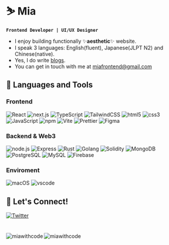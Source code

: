 # ⛷️ Mia

**`Frontend Developer | UI/UX Designer`**

- I enjoy building functionally ✨**aesthetic**✨ website.
- I speak 3 languages: English(fluent), Japanese(JLPT N2) and Chinese(native).
- Yes, I do write [blogs](https://cuttontail.blog/).
- You can get in touch with me at miafrontend@gmail.com

## 🧰 Languages and Tools

### Frontend

<p>
  <img alt="React" src="https://img.shields.io/badge/-React-45b8d8?style=flat-square&logo=react&logoColor=white" />
  <img alt="next.js" src="https://img.shields.io/badge/-Next.js-000000?style=flat-square&logo=next.js&logoColor=white" />
  <img alt="TypeScript"
    src="https://img.shields.io/badge/-TypeScript-007ACC?style=flat-square&logo=typescript&logoColor=white" />
  <img alt="TailwindCSS"
    src="https://img.shields.io/badge/-tailwindcss-50B3D0?style=flat-square&logo=tailwindcss&logoColor=white" />
  <img alt="html5" src="https://img.shields.io/badge/-HTML5-E34F26?style=flat-square&logo=html5&logoColor=white" />
  <img alt="css3" src="https://img.shields.io/badge/-CSS3-2965F1?style=flat-square&logo=css3&logoColor=white" />
  <img alt="JavaScript"
    src="https://img.shields.io/badge/-JavaScript-F0DB4F?style=flat-square&logo=javascript&logoColor=white" />
  <img alt="npm" src="https://img.shields.io/badge/-NPM-CB3837?style=flat-square&logo=npm&logoColor=white" />
  <img alt="Vite" src="https://img.shields.io/badge/-Vite-9D53F5?style=flat-square&logo=vite&logoColor=white" />
  <img alt="Prettier"
    src="https://img.shields.io/badge/-Prettier-F7B93E?style=flat-square&logo=prettier&logoColor=white" />
  <img alt="Figma"
    src="https://img.shields.io/badge/-Figma-1ABCFE?style=flat-square&logo=figma&logoColor=white" />
</p>

### Backend & Web3

<p>
  <img alt="node.js"
  src="https://img.shields.io/badge/-Node.js-68A063?style=flat-square&logo=node.js&logoColor=white" />
  <img alt="Express"
  src="https://img.shields.io/badge/-Express-13aa52?style=flat-square&logo=express&logoColor=white" />
  <img alt="Rust"
  src="https://img.shields.io/badge/-Rust-CE422B?style=flat-square&logo=rust&logoColor=white" />
  <img alt="Golang"
  src="https://img.shields.io/badge/-Go-00ADD8?style=flat-square&logo=go&logoColor=white" />
  <img alt="Solidity"
  src="https://img.shields.io/badge/-Solidity-1C1C1C?style=flat-square&logo=solidity&logoColor=white" />
  <img alt="MongoDB"
    src="https://img.shields.io/badge/-MongoDB-13aa52?style=flat-square&logo=mongodb&logoColor=white" />
  <img alt="PostgreSQL"
    src="https://img.shields.io/badge/-PostgreSQL-336791?style=flat-square&logo=postgresql&logoColor=white" />
  <img alt="MySQL"
    src="https://img.shields.io/badge/-MySQL-00758F?style=flat-square&logo=mysql&logoColor=white" />
  <img alt="Firebase"
    src="https://img.shields.io/badge/-Firebase-F57C00?style=flat-square&logo=firebase&logoColor=white" />
</p>

### Enviroment

<p>
  <img alt="macOS" src="https://img.shields.io/badge/-macOS-333?style=flat-square&logo=apple&logoColor=white" />
  <img alt="vscode" src="https://img.shields.io/badge/Visual%20Studio%20Code-blue?style=flat-square&logo=visual-studio-code&logoColor=ffffff" />
</p>

## 🔗 Let's Connect!

<a href="https://twitter.com/cuttondev" target="_blank"><img alt="Twitter" src="https://img.shields.io/badge/twitter-%231DA1F2.svg?&style=for-the-badge&logo=twitter&logoColor=white" />

#

<p><img align="left" src="https://github-readme-stats.vercel.app/api/top-langs?username=miawithcode&show_icons=true&locale=en&size_weight=0.5&count_weight=0.5&layout=compact" alt="miawithcode" /></p>
<p><img align="left" src="https://streak-stats.demolab.com/?user=miawithcode" alt="miawithcode" /></p>
